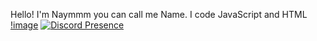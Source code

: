 Hello! I'm Naymmm you can call me Name. I code JavaScript and HTML
[!image](https://cdn.discordapp.com/attachments/909704592047079464/916275992388063282/turtle-turtleday.gif)
[![Discord Presence](https://lanyard-profile-readme.vercel.app/api/709236892687794216)](https://discord.com/users/709236892687794216)
